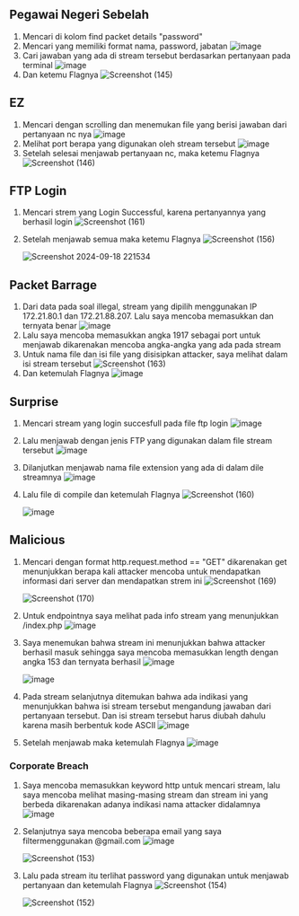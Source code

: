 ## Pegawai Negeri Sebelah

1. Mencari di kolom find packet details "password"
2. Mencari yang memiliki format nama, password, jabatan
  ![image](https://github.com/user-attachments/assets/2b7ce85f-a6d6-4e96-9a3a-02105df6465d)
3. Cari jawaban yang ada di stream tersebut berdasarkan pertanyaan pada terminal
   ![image](https://github.com/user-attachments/assets/d93b4b6a-3f57-497a-98e6-aee098f5f7be)
4. Dan ketemu Flagnya
   ![Screenshot (145)](https://github.com/user-attachments/assets/70769ff5-c9a7-4dc1-bda2-7b92d9b654ef)

## EZ

1. Mencari dengan scrolling dan menemukan file yang berisi jawaban dari pertanyaan nc nya
   ![image](https://github.com/user-attachments/assets/89bf524c-52ed-47b5-9945-30cc461362b8)
2. Melihat port berapa yang digunakan oleh stream tersebut
   ![image](https://github.com/user-attachments/assets/9e3ed6a8-821b-41fa-80df-bf11652934ec)
3. Setelah selesai menjawab pertanyaan nc, maka ketemu Flagnya
   ![Screenshot (146)](https://github.com/user-attachments/assets/93664775-dec1-4db6-a97b-35efd85a8a68)

## FTP Login

1. Mencari strem yang Login Successful, karena pertanyannya yang berhasil login
   ![Screenshot (161)](https://github.com/user-attachments/assets/a387bae2-ed99-43c9-8780-18fa03522a3c)
2. Setelah menjawab semua maka ketemu Flagnya
   ![Screenshot (156)](https://github.com/user-attachments/assets/31c77d30-d760-482c-beaa-1e17f8ed1344)

    ![Screenshot 2024-09-18 221534](https://github.com/user-attachments/assets/f35700f4-f506-4570-b2f4-49be94970c1c)

## Packet Barrage

1. Dari data pada soal illegal, stream yang dipilih menggunakan IP 172.21.80.1 dan 172.21.88.207. Lalu saya mencoba memasukkan  dan ternyata benar
   ![image](https://github.com/user-attachments/assets/2240c06b-c345-48b5-832e-19a72b1963e2)
2. Lalu saya mencoba memasukkan angka 1917 sebagai port untuk menjawab dikarenakan mencoba angka-angka yang ada pada stream
3. Untuk nama file dan isi file yang disisipkan attacker, saya melihat dalam isi stream tersebut
   ![Screenshot (163)](https://github.com/user-attachments/assets/c6ec9b41-992e-42b2-a26f-e8d327949cea)
4. Dan ketemulah Flagnya
   ![image](https://github.com/user-attachments/assets/7d43236d-552e-4f7d-aefe-fd80f4d8cc3d)

## Surprise

1. Mencari stream yang login succesfull pada file ftp login
   ![image](https://github.com/user-attachments/assets/0251fcb1-c7da-49b6-a3b2-5ab525f49a22)
2. Lalu menjawab dengan jenis FTP yang digunakan dalam file stream tersebut
   ![image](https://github.com/user-attachments/assets/9e3d754a-6d36-407b-83ec-0520d21e5507)
3. Dilanjutkan menjawab nama file extension yang ada di dalam dile streamnya
   ![image](https://github.com/user-attachments/assets/6e0f48ed-95a2-48ea-bf77-2d670ada481a)
4. Lalu file di compile dan ketemulah Flagnya
   ![Screenshot (160)](https://github.com/user-attachments/assets/fe857501-d662-4cf9-a5f5-478930e12b5c)

    ![image](https://github.com/user-attachments/assets/060921d8-60be-4e96-acc9-1c8cdb73d567)

## Malicious

1. Mencari dengan format http.request.method == "GET" dikarenakan get menunjukkan berapa kali attacker mencoba untuk mendapatkan informasi dari server dan mendapatkan strem ini
   ![Screenshot (169)](https://github.com/user-attachments/assets/31aa19df-95d3-4a35-a45b-a12e8a4bf634)

   ![Screenshot (170)](https://github.com/user-attachments/assets/d224a6dc-fb2d-4c3a-a6e3-5d4b07f7af49)
3. Untuk endpointnya saya melihat pada info stream yang menunjukkan /index.php
   ![image](https://github.com/user-attachments/assets/27cd5182-411e-48db-a962-630c7aaa017c)
4. Saya menemukan bahwa stream ini menunjukkan bahwa attacker berhasil masuk sehingga saya mencoba memasukkan length dengan angka 153 dan ternyata berhasil
   ![image](https://github.com/user-attachments/assets/4ec98380-4837-4a50-bcf7-25cff5d23017)

   ![image](https://github.com/user-attachments/assets/ea10d2ac-6538-406f-bbaa-be5710ae6e37)
5. Pada stream selanjutnya ditemukan bahwa ada indikasi yang menunjukkan bahwa isi stream tersebut mengandung jawaban dari pertanyaan tersebut. Dan isi stream tersebut harus diubah dahulu karena masih berbentuk kode ASCII
   ![image](https://github.com/user-attachments/assets/014cf942-1f19-42ff-9a93-93ac89ae5a64)
6. Setelah menjawab maka ketemulah Flagnya
   ![image](https://github.com/user-attachments/assets/b84c3afc-2ef5-4c76-ae99-146b109481ff)

### Corporate Breach

1. Saya mencoba memasukkan keyword http untuk mencari stream, lalu saya mencoba melihat masing-masing stream dan stream ini yang berbeda dikarenakan adanya indikasi nama attacker didalamnya
   ![image](https://github.com/user-attachments/assets/31b7d304-4607-416a-8736-d8939f7296ca)
2. Selanjutnya saya mencoba beberapa email yang saya filtermenggunakan @gmail.com
   ![image](https://github.com/user-attachments/assets/78d93f8d-4ae0-4f19-ae47-7b77d01bd120)

   ![Screenshot (153)](https://github.com/user-attachments/assets/48323798-c86b-4680-a5c6-3a84e05d2ae0)
4. Lalu pada stream itu terlihat password yang digunakan untuk menjawab pertanyaan dan ketemulah Flagnya
   ![Screenshot (154)](https://github.com/user-attachments/assets/3834b9dd-fd46-454e-a9e3-ee119a6cef42)
   
   ![Screenshot (152)](https://github.com/user-attachments/assets/5b42f320-bd72-4157-8e1a-ed14f2c415ba)


